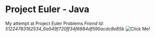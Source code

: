 # Project Euler - Java

My attempt at Project Euler Problems
*Friend Id: 51224783162534_6a549f720ff34f6884df595acdc8e85b*
![Click Me!](https://projecteuler.net/profile/QiLin.Xue.png)
